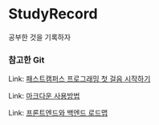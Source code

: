 # StudyRecord
공부한 것을 기록하자 


### 참고한 Git
Link: [패스트캠퍼스 프로그래밍 첫 걸음 시작하기](https://github.com/SeongJaeMoon/FastCampusWebPythonBasic, "패스트캠퍼스 프로그래밍 첫 걸음")

Link: [마크다운 사용방법](https://gist.github.com/ihoneymon/652be052a0727ad59601, "마크다운 사용방법")

Link: [프론트엔드와 백엔드 로드맵](https://github.com/devJang/developer-roadmap, "프론트엔드 백엔드 로드맵")
